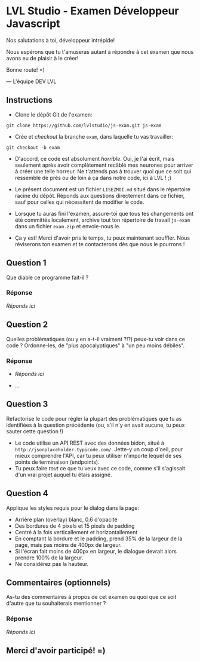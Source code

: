 # LVL Studio - Examen Développeur Javascript #

Nos salutations à toi, développeur intrépide!

Nous espérons que tu t'amuseras autant à répondre à cet examen que nous avons eu de plaisir à le créer!

Bonne route! =)

— L'équipe DEV LVL

## Instructions

- Clone le dépôt Git de l'examen:

```
git clone https://github.com/lvlstudio/js-exam.git js-exam
```

- Crée et *checkout* la branche `exam`, dans laquelle tu vas travailler:

```
git checkout -b exam
```

- D'accord, ce code est absolument *horrible*. Oui, je l'ai écrit, mais seulement après avoir complètement recâblé mes neurones pour arriver à créer une telle horreur. Ne t'attends pas à trouver quoi que ce soit qui ressemble de près ou de loin à ça dans notre code, ici à LVL ! ;)
- Le présent document est un fichier `LISEZMOI.md` situé dans le répertoire racine du dépôt. Réponds aux questions directement dans ce fichier, sauf pour celles qui nécessitent de modifier le code.
- Lorsque tu auras fini l'examen, assure-toi que tous tes changements ont été committés localement, archive tout ton répertoire de travail `js-exam` dans un fichier `exam.zip` et envoie-nous le.


- Ça y est! Merci d'avoir pris le temps, tu peux maintenant souffler. Nous réviserons ton examen et te contacterons dès que nous le pourrons !

## Question 1

Que diable ce programme fait-il ?

### Réponse

*Réponds ici*

## Question 2

Quelles problématiques (ou y en a-t-il vraiment ?!?) peux-tu voir dans ce code ? Ordonne-les, de "plus apocalyptiques" à "un peu moins débiles".

### Réponse

- *Réponds ici*


- ...

## Question 3

Refactorise le code pour régler la plupart des problématiques que tu as identifiées à la question précédente (ou, s'il n'y en avait aucune, tu peux sauter cette question !)

- Le code utilise un API REST avec des données bidon, situé à `http://jsonplaceholder.typicode.com/`. Jette-y un coup d'oeil, pour mieux comprendre l'API, car tu peux utiliser n'importe lequel de ses points de terminaison (endpoints).
- Tu peux faire *tout* ce que tu veux avec ce code, comme s'il s'agissait d'un vrai projet auquel tu étais assigné.

## Question 4

Applique les styles requis pour le dialog dans la page:

- Arrière plan (overlay) blanc, 0.6 d'opacité
- Des bordures de 4 pixels et 15 pixels de padding
- Centré à la fois verticallement et horizontallement
- En comptant la bordure et le padding, prend 35% de la largeur de la page, mais pas moins de 400px de largeur.
- Si l'écran fait moins de 400px en largeur, le dialogue devrait alors prendre 100% de la largeur.
- Ne considérez pas la hauteur.

## Commentaires (optionnels)

As-tu des commentaires à propos de cet examen ou quoi que ce soit d'autre que tu souhaiterais mentionner ?

### Réponse

*Réponds ici*

## Merci d'avoir participé! =)